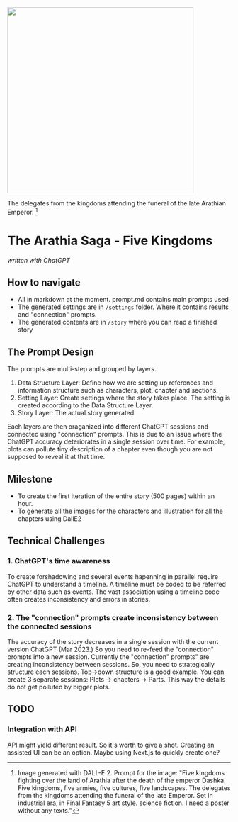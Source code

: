 <img src="https://user-images.githubusercontent.com/4682613/221371974-a81510ce-8b1a-4f1b-9b29-e2e8f6b19ce2.png" width="420" />

The delegates from the kingdoms attending the funeral of the late Arathian Emperor.  [^1]


# The Arathia Saga - Five Kingdoms

_written with ChatGPT_

## How to navigate
- All in markdown at the moment. prompt.md contains main prompts used
- The generated settings are in `/settings` folder. Where it contains results and "connection" prompts.
- The generated contents are in `/story` where you can read a finished story



## The Prompt Design
The prompts are multi-step and grouped by layers.

1. Data Structure Layer: Define how we are setting up references and information structure such as characters, plot, chapter and sections.
2. Setting Layer: Create settings where the story takes place. The setting is created according to the Data Structure Layer.
3. Story Layer: The actual story generated.

Each layers are then oraganized into different ChatGPT sessions and connected using "connection" prompts. This is due to an issue where the ChatGPT accuracy deteriorates in a single session over time. For example, plots can pollute tiny description of a chapter even though you are not supposed to reveal it at that time.


## Milestone
- To create the first iteration of the entire story (500 pages) within an hour.
- To generate all the images for the characters and illustration for all the chapters using DallE2


## Technical Challenges

### 1. ChatGPT's time awareness

To create forshadowing and several events hapenning in parallel require ChatGPT to understand a timeline. A timeline must be coded to be referred by other data such as events. The vast association using a timeline code often creates inconsistency and errors in stories.



### 2. The "connection" prompts create inconsistency between the connected sessions 

The accuracy of the story decreases in a single session with the current version ChatGPT (Mar 2023.) So you need to re-feed the "connection" prompts into a new session. Currently the "connection" prompts" are creating inconsistency between sessions. So, you need to strategically structure each sessions. Top->down structure is a good example. You can create 3 separate sessions: Plots -> chapters -> Parts. This way the details do not get polluted by bigger plots. 




## TODO

### Integration with API

API might yield different result. So it's worth to give a shot. Creating an assisted UI can be an option. Maybe using Next.js to quickly create one?


[^1]: Image generated with DALL-E 2. Prompt for the image: "Five kingdoms fighting over the land of Arathia after the death of the emperor Dashka. Five kingdoms, five armies, five cultures, five landscapes.  The delegates from the kingdoms attending the funeral of the late Emperor. Set in industrial era, in Final Fantasy 5 art style. science fiction. I need a poster without any texts."
